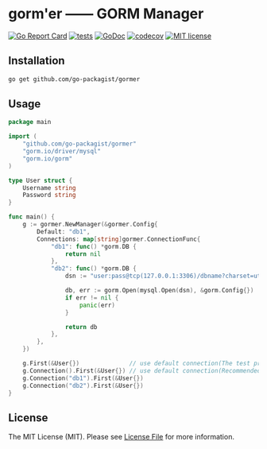 # gorm'er —— GORM Manager

[![Go Report Card](https://goreportcard.com/badge/github.com/go-packagist/gormer)](https://goreportcard.com/report/github.com/go-packagist/gormer)
[![tests](https://github.com/go-packagist/gormer/actions/workflows/go.yml/badge.svg)](https://github.com/go-packagist/gormer/actions/workflows/go.yml)
[![GoDoc](https://pkg.go.dev/badge/github.com/go-packagist/gormer)](https://pkg.go.dev/github.com/go-packagist/gormer)
[![codecov](https://codecov.io/gh/go-packagist/gormer/branch/master/graph/badge.svg?token=5TWGQ9DIRU)](https://codecov.io/gh/go-packagist/gormer)
[![MIT license](https://img.shields.io/badge/license-MIT-brightgreen.svg)](https://opensource.org/licenses/MIT)

## Installation

```bash
go get github.com/go-packagist/gormer
```

## Usage

```go
package main

import (
	"github.com/go-packagist/gormer"
	"gorm.io/driver/mysql"
	"gorm.io/gorm"
)

type User struct {
	Username string
	Password string
}

func main() {
	g := gormer.NewManager(&gormer.Config{
		Default: "db1",
		Connections: map[string]gormer.ConnectionFunc{
			"db1": func() *gorm.DB {
				return nil
			},
			"db2": func() *gorm.DB {
				dsn := "user:pass@tcp(127.0.0.1:3306)/dbname?charset=utf8mb4&parseTime=True&loc=Local"

				db, err := gorm.Open(mysql.Open(dsn), &gorm.Config{})
				if err != nil {
					panic(err)
				}

				return db
			},
		},
	})

	g.First(&User{})              // use default connection(The test product could be discarded at any time)
	g.Connection().First(&User{}) // use default connection(Recommended usage)
	g.Connection("db1").First(&User{})
	g.Connection("db2").First(&User{})
}
```

## License

The MIT License (MIT). Please see [License File](LICENSE) for more information.